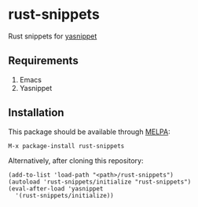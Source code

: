 # rust-snippets

Rust snippets for [yasnippet](https://github.com/capitaomorte/yasnippet)

## Requirements

1. Emacs
2. Yasnippet

## Installation

This package should be available through [MELPA](http://melpa.milkbox.net/):

`M-x package-install rust-snippets`

Alternatively, after cloning this repository:

```elisp
(add-to-list 'load-path "<path>/rust-snippets")
(autoload 'rust-snippets/initialize "rust-snippets")
(eval-after-load 'yasnippet
  '(rust-snippets/initialize))
```

